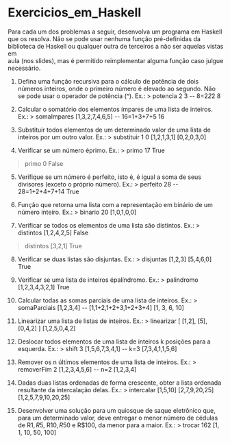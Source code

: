 # Exercicios_em_Haskell

Para	 cada	 um	 dos	 problemas	 a	 seguir,	 desenvolva	 um	 programa	 em	
Haskell	 que	 os	 resolva.	 Não	 se	 pode	 usar	 nenhuma	 função	 pré-definidas	 da	
biblioteca	de	Haskell	ou	qualquer	outra	de	terceiros	a	não	ser	aquelas	vistas	em	
aula	 (nos	 slides),	 mas	 é	 permitido	 reimplementar	 alguma	 função	 caso	 julgue	
necessário.
1) Defina	 uma	 função	 recursiva	 para	 o	 cálculo	 de	 potência	 de dois	
números	inteiros,	onde	o	primeiro	número	é	elevado	ao	segundo.	Não	
se	pode	usar	o	operador	de	potência	(^).
 Ex.: > potencia 2 3 -- 8=2*2*2
 8
 
2) Calcular	o	somatório dos	elementos	ímpares de	uma	lista	de	inteiros.
 Ex.: > somaImpares [1,3,2,7,4,6,5] -- 16=1+3+7+5
 16
 
3) Substituir	 todos	 elementos	 de	 um	 determinado	 valor de	 uma	lista	 de	
inteiros	por	um	outro	valor.
 Ex.: > substituir 1 0 [1,2,1,3,1]
 [0,2,0,3,0]
 
4) Verificar	se	um	número	éprimo.
 Ex.: > primo 17
 True
 > primo 0
 False
 
5) Verifique	 se	 um	 número é perfeito,	 isto	 é,	 é	 igual	 a	 soma	 de	 seus	
divisores	(exceto	o	próprio número).
 Ex.: > perfeito 28 -- 28=1+2+4+7+14
 True
 
6) Função	que	 retorna	uma	lista	com	a	 representação	em	binário	de	um	
número	inteiro.
 Ex.: > binario 20
 [1,0,1,0,0]
 
 7) Verificar	se	todos	os	elementos	de	uma	lista	são	distintos.
 Ex.: > distintos [1,2,4,2,5]
 False
 > distintos [3,2,1]
 True
 
8) Verificar	se	duas	listas	são	disjuntas.
 Ex.: > disjuntas [1,2,3] [5,4,6,0]
 True
 
9) Verificar	se	uma	lista	de	inteiros	épalíndromo.
 Ex.: > palindromo [1,2,3,4,3,2,1]
 True
 
10) Calcular	todas	as	somas	parciais	de	uma	lista	de	inteiros.
 Ex.: > somaParciais [1,2,3,4] -- [1,1+2,1+2+3,1+2+3+4]
 [1, 3, 6, 10]
 
11) Linearizar	uma	lista	de	listas	de	inteiros.
 Ex.: > linearizar [ [1,2], [5], [0,4,2] ]
 [1,2,5,0,4,2]
 
12) Deslocar todos	 elementos	 de	 uma	 lista	 de	 inteiros	 k	 posições	 para	 a
esquerda.
Ex.: > shift 3 [1,5,6,7,3,4,1] -- k=3
 [7,3,4,1,1,5,6]
 
13) Remover	os	n	últimos	elementos	de	uma	lista	de	inteiros.
 Ex.: > removerFim 2 [1,2,3,4,5,6] -- n=2
 [1,2,3,4]
 
14) Dadas	duas	listas	ordenadas	de	forma	crescente,	obter	a	lista	ordenada	
resultante	da	intercalação	delas.
 Ex.: > intercalar [1,5,10] [2,7,9,20,25]
 [1,2,5,7,9,10,20,25]
 
15) Desenvolver	uma	solução	para	um	quiosque	de	saque	eletrônico	que,	
para	um	determinado	valor,	deve	entregar	o	menor	número	de	cédulas	
de	R$1,	R$5,	R$10,	R$50	e	R$100,	da	menor	para	a	maior.
 Ex.: > trocar 162
 [1, 1, 10, 50, 100]
